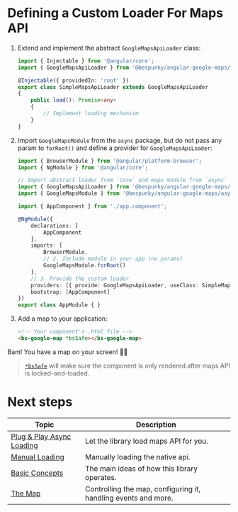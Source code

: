 # Defining a Custom Loader For Maps API

1. Extend and implement the abstract `GoogleMapsApiLoader` class:
   
    ```typescript
    import { Injectable } from '@angular/core';
    import { GoogleMapsApiLoader } from '@bespunky/angular-google-maps/core';

    @Injectable({ providedIn: 'root' })
    export class SimpleMapsApiLoader extends GoogleMapsApiLoader
    {
        public load(): Promise<any>
        {
            // Implement loading mechanism
        }
    }
    ```

2. Import `GoogleMapsModule` from the `async` package, but do not pass any param to `forRoot()` and define a provider for `GoogleMapsApiLoader`:

    ```typescript
    import { BrowserModule } from '@angular/platform-browser';
    import { NgModule } from '@angular/core';

    // Import abstract loader from `core` and maps module from `async`
    import { GoogleMapsApiLoader } from '@bespunky/angular-google-maps/core';
    import { GoogleMapsModule } from '@bespunky/angular-google-maps/async';

    import { AppComponent } from './app.component';

    @NgModule({
        declarations: [
            AppComponent
        ],
        imports: [
            BrowserModule,
            // 2. Include module in your app (no params)
            GoogleMapsModule.forRoot()
        ],
        // 3. Provide the custom loader
        providers: [{ provide: GoogleMapsApiLoader, useClass: SimpleMapsApiLoader }],
        bootstrap: [AppComponent]
    })
    export class AppModule { }
    ```

3. Add a map to your application:
   
    ```html
    <!-- Your component's .html file -->
    <bs-google-map *bsSafe></bs-google-map>
    ```

Bam! You have a map on your screen! 🤟😎

> [`*bsSafe`](/The-Map/*bsSafe) will make sure the component is only rendered after maps API is locked-and-loaded.

# Next steps
| Topic | Description |
| ----- | ----------- |
|[Plug & Play Async Loading](/Getting-Started/Plug-n-Play-Async-Loading)|Let the library load maps API for you.
|[Manual Loading](/Getting-Started/Manually-Loading)|Manually loading the native api.
|[Basic Concepts](../Basic-Concepts.md)|The main ideas of how this library operates.|
|[The Map](/The-Map)|Controlling the map, configuring it, handling events and more.|